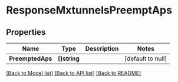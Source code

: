 # ResponseMxtunnelsPreemptAps

## Properties
Name | Type | Description | Notes
------------ | ------------- | ------------- | -------------
**PreemptedAps** | **[]string** |  | [default to null]

[[Back to Model list]](../README.md#documentation-for-models) [[Back to API list]](../README.md#documentation-for-api-endpoints) [[Back to README]](../README.md)

